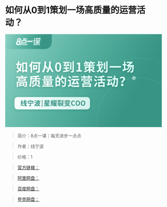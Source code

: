 # 如何从0到1策划一场高质量的运营活动？

![img](../../assets/CioPOWEvFHGAfEXvAAKE38NCxtQ124.png)

> 简介：8点一课｜每天进步一点点

> 作者：线宁波

> 价格：1

> [官方链接：]()

> [阿里网盘：]()

> [百度网盘：]()

> [夸克网盘：]()
